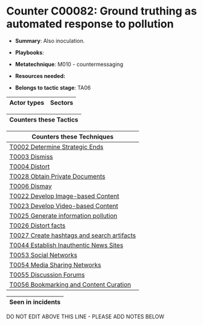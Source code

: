 # Counter C00082: Ground truthing as automated response to pollution

* **Summary**: Also inoculation.

* **Playbooks**: 

* **Metatechnique**: M010 - countermessaging

* **Resources needed:** 

* **Belongs to tactic stage**: TA06


| Actor types | Sectors |
| ----------- | ------- |



| Counters these Tactics |
| ---------------------- |



| Counters these Techniques |
| ------------------------- |
| [T0002 Determine Strategic Ends](../generated_pages/techniques/T0002.md) |
| [T0003 Dismiss](../generated_pages/techniques/T0003.md) |
| [T0004 Distort](../generated_pages/techniques/T0004.md) |
| [T0028 Obtain Private Documents](../generated_pages/techniques/T0028.md) |
| [T0006 Dismay](../generated_pages/techniques/T0006.md) |
| [T0022 Develop Image-based Content](../generated_pages/techniques/T0022.md) |
| [T0023 Develop Video-based Content](../generated_pages/techniques/T0023.md) |
| [T0025 Generate information pollution](../generated_pages/techniques/T0025.md) |
| [T0026 Distort facts](../generated_pages/techniques/T0026.md) |
| [T0027 Create hashtags and search artifacts](../generated_pages/techniques/T0027.md) |
| [T0044 Establish Inauthentic News Sites](../generated_pages/techniques/T0044.md) |
| [T0053  Social Networks](../generated_pages/techniques/T0053.md) |
| [T0054 Media Sharing Networks](../generated_pages/techniques/T0054.md) |
| [T0055 Discussion Forums](../generated_pages/techniques/T0055.md) |
| [T0056 Bookmarking and Content Curation](../generated_pages/techniques/T0056.md) |



| Seen in incidents |
| ----------------- |


DO NOT EDIT ABOVE THIS LINE - PLEASE ADD NOTES BELOW